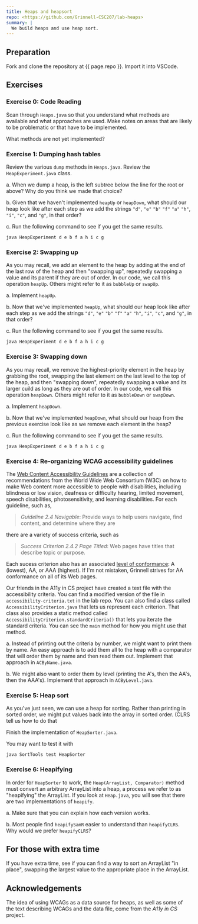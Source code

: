 ```yaml
---
title: Heaps and heapsort
repo: <https://github.com/Grinnell-CSC207/lab-heaps>
summary: |
  We build heaps and use heap sort.
---
```

Preparation
-----------

Fork and clone the repository at {{ page.repo }}.  Import it into VSCode.

Exercises
---------

### Exercise 0: Code Reading

Scan through `Heaps.java` so that you understand what methods are available and what approaches are used.  Make notes on areas that are likely to be problematic or that have to be implemented.

What methods are not yet implemented?

### Exercise 1: Dumping hash tables

Review the various `dump` methods in `Heaps.java`. Review the `HeapExperiment.java` class.

a. When we dump a heap, is the left subtree below the line for the root or above? Why do you think we made that choice?

b. Given that we haven't implemented `heapUp` or `heapDown`, what should our heap look like after each step as we add the strings `"d"`, `"e"` `"b"` `"f"` `"a"` `"h"`, `"i"`, `"c"`, and `"g"`, in that order?

c. Run the following command to see if you get the same results.

```
java HeapExperiment d e b f a h i c g
```

### Exercise 2: Swapping up

As you may recall, we add an element to the heap by adding at the end of the last row of the heap and then "swapping up", repeatedly swapping a value and its parent if they are out of order. In our code, we call this operation `heapUp`. Others might refer to it as `bubbleUp` or `swapUp`.

a. Implement `heapUp`.

b. Now that we've implemented `heapUp`, what should our heap look like after each step as we add the strings `"d"`, `"e"` `"b"` `"f"` `"a"` `"h"`, `"i"`, `"c"`, and `"g"`, in that order?

c. Run the following command to see if you get the same results.

```
java HeapExperiment d e b f a h i c g
```

### Exercise 3: Swapping down

As you may recall, we remove the highest-priority element in the heap by grabbing the root, swapping the last element on the last level to the top of the heap, and then "swapping down", repeatedly swapping a value and its larger cuild as long as they are out of order. In our code, we call this operation `heapDown`. Others might refer to it as `bubbleDown` or `swapDown`.

a. Implement `heapDown`.

b. Now that we've implemented `heapDown`, what should our heap from the previous exercise look like as we remove each element in the heap?

c. Run the following command to see if you get the same results.

```
java HeapExperiment d e b f a h i c g
```

### Exercise 4: Re-organizing WCAG accessibility guidelines

The [Web Content Accessibility Guidelines](https://www.w3.org/TR/WCAG21/) are a collection of recommendations from the World Wide Web Consortium (W3C) on how to make Web content more accessible to people with disabilities, including blindness or low vision, deafness or difficulty hearing, limited movement, speech disabilities, photosensitivity, and learning disabilities. For each guideline, such as,

> _Guideline 2.4 Navigable_: Provide ways to help users navigate, find content, and determine where they are

there are a variety of success criteria, such as

> _Success Criterion 2.4.2 Page Titled_: Web pages have titles that describe topic or purpose.

Each sucess criterion also has an associated [level of conformance](https://www.w3.org/WAI/WCAG21/Understanding/conformance#levels): A (lowest), AA, or AAA (highest). If I'm not mistaken, Grinnell strives for AA conformance on all of its Web pages.

Our friends in the A11y in CS project have created a text file with the accessibility criteria. You can find a modified version of the file in `accessibility-criteria.txt` in the lab repo. You can also find a class called `AccessibilityCriterion.java` that lets us represent each criterion. That class also provides a static method called `AccessibilityCriterion.standardCriteria()` that lets you iterate the standard criteria. You can see the `main` method for how you might use that method.

a. Instead of printing out the criteria by number, we might want to print them by name. An easy approach is to add them all to the heap with a comparator that will order them by name and then read them out. Implement that approach in `ACByName.java`.

b. We might also want to order them by level (printing the A's, then the AA's, then the AAA's). Implement that approach in `ACByLevel.java`.

### Exercise 5: Heap sort

As you've just seen, we can use a heap for sorting. Rather than printing in sorted order, we might put values back into the array in sorted order. (CLRS tell us how to do that

Finish the implementation of `HeapSorter.java`.

You may want to test it with 

```
java SortTools test HeapSorter
```

### Exercise 6: Heapifying

In order for `HeapSorter` to work, the `Heap(ArrayList, Comparator)` method must convert an arbitrary ArrayList into a heap, a process we refer to as "heapifying" the ArrayList. If you look at `Heap.java`, you will see that there are two implementations of `heapify`.

a. Make sure that you can explain how each version works.

b. Most people find `heapifySamR` easier to understand than `heapifyCLRS`. Why would we prefer `heapifyCLRS`?

For those with extra time
-------------------------

If you have extra time, see if you can find a way to sort an ArrayList "in place", swapping the largest value to the appropriate place in the ArrayList.

Acknowledgements
----------------

The idea of using WCAGs as a data source for heaps, as well as some of the text describing WCAGs and the data file, come from the _A11y in CS_ project.
